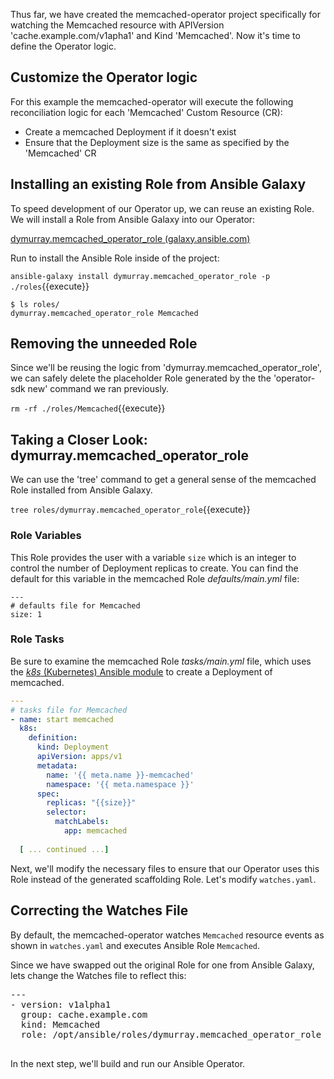 Thus far, we have created the memcached-operator project specifically for watching the Memcached resource with APIVersion 'cache.example.com/v1apha1' and Kind 'Memcached'.  Now it's time to define the Operator logic.

## Customize the Operator logic

For this example the memcached-operator will execute the following
reconciliation logic for each 'Memcached' Custom Resource (CR):
- Create a memcached Deployment if it doesn't exist
- Ensure that the Deployment size is the same as specified by the 'Memcached'
CR

## Installing an existing Role from Ansible Galaxy

To speed development of our Operator up, we can reuse an existing Role. We will install a Role from Ansible Galaxy into our Operator: 

[dymurray.memcached_operator_role (galaxy.ansible.com)](https://galaxy.ansible.com/dymurray/memcached_operator_role)

Run to install the Ansible Role inside of the project:

`ansible-galaxy install dymurray.memcached_operator_role -p ./roles`{{execute}}

```
$ ls roles/
dymurray.memcached_operator_role Memcached
```

## Removing the unneeded Role
Since we'll be reusing the logic from 'dymurray.memcached_operator_role', we can safely delete the placeholder Role generated by the the 'operator-sdk new' command we ran previously.

`rm -rf ./roles/Memcached`{{execute}}


## Taking a Closer Look: dymurray.memcached_operator_role

We can use the 'tree' command to get a general sense of the memcached Role installed from Ansible Galaxy.

`tree roles/dymurray.memcached_operator_role`{{execute}}


### Role Variables
This Role provides the user with a variable `size` which is an integer to
control the number of Deployment replicas to create. You can find the default for this variable in the memcached Role _defaults/main.yml_ file:

```
---
# defaults file for Memcached
size: 1
```

### Role Tasks
Be sure to examine the memcached Role _tasks/main.yml_ file, which uses the [_k8s_ (Kubernetes) Ansible module](https://docs.ansible.com/ansible/latest/modules/k8s_module.html)
 to create a Deployment of memcached.
```yaml
---
# tasks file for Memcached
- name: start memcached
  k8s:
    definition:
      kind: Deployment
      apiVersion: apps/v1
      metadata:
        name: '{{ meta.name }}-memcached'
        namespace: '{{ meta.namespace }}'
      spec:
        replicas: "{{size}}"
        selector:
          matchLabels:
            app: memcached
  
  [ ... continued ...]

```

Next, we'll modify the necessary files to ensure that our Operator
uses this Role instead of the generated scaffolding Role. Let's
modify `watches.yaml`.

## Correcting the Watches File

By default, the memcached-operator watches `Memcached` resource events as shown
in `watches.yaml` and executes Ansible Role `Memcached`. 

Since we have swapped out the original Role for one from Ansible Galaxy, lets change the Watches file to reflect this:

<pre class="file"
 data-filename="/root/tutorial/memcached-operator/watches.yaml"
  data-target="replace">
---
- version: v1alpha1
  group: cache.example.com
  kind: Memcached
  role: /opt/ansible/roles/dymurray.memcached_operator_role
  
</pre>

In the next step, we'll build and run our Ansible Operator.
